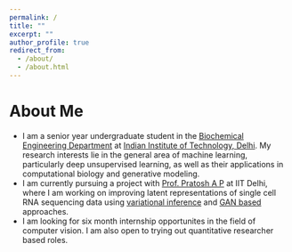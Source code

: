 ```yaml
---
permalink: /
title: ""
excerpt: ""
author_profile: true
redirect_from: 
  - /about/
  - /about.html
---
```



# About Me
* I am a senior year undergraduate student in the [Biochemical Engineering Department](http://beb.iitd.ac.in) at [Indian Institute of Technology, Delhi](http://www.iitd.ac.in). My research interests lie in the general area of machine learning, particularly deep unsupervised learning, as well as their applications in computational biology and generative modeling.
* I am currently pursuing a project with [Prof. Pratosh A P](https://sites.google.com/view/prathosh) at IIT Delhi, where I am working on improving latent representations of single cell RNA sequencing data using [variational inference](https://arxiv.org/pdf/1709.02082) and [GAN based](https://www.biorxiv.org/content/10.1101/837302v1.full.pdf) approaches.
* I am looking for six month internship opportunites in the field of computer vision. I am also open to trying out quantitative researcher based roles.


